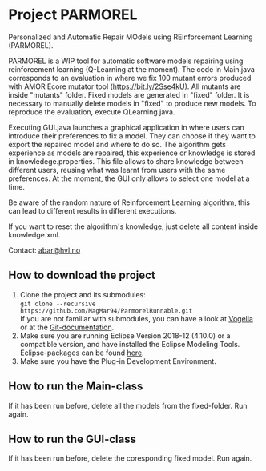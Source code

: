 # Project PARMOREL

Personalized and Automatic Repair MOdels using REinforcement Learning (PARMOREL).

PARMOREL is a WIP tool for automatic software models repairing using reinforcement learning (Q-Learning at the moment).
The code in Main.java corresponds to an evaluation in where we fix 100 mutant errors produced with AMOR Ecore mutator tool (https://bit.ly/2Sse4kU). All mutants are inside "mutants" folder. Fixed models are generated in "fixed" folder. It is necessary to manually delete models in "fixed" to produce new models. To reproduce the evaluation, execute QLearning.java.

Executing GUI.java launches a graphical application in where users can introduce their preferences to fix a model. They can choose if they want to export the repaired model and where to do so. The algorithm gets experience as models are repaired, this experience or knowledge is stored in knowledege.properties. This file allows to share knowledge between different users, reusing what was learnt from users with the same preferences. At the moment, the GUI only allows to select one model at a time.

Be aware of the random nature of Reinforcement Learning algorithm, this can lead to different results in different executions.

If you want to reset the algorithm's knowledge, just delete all content inside knowledge.xml.

Contact: abar@hvl.no

## How to download the project
1. Clone the project and its submodules: </br>
  `git clone --recursive https://github.com/MagMar94/ParmorelRunnable.git` </br>
  If you are not familiar with submodules, you can have a look at [Vogella](https://www.vogella.com/tutorials/GitSubmodules/article.html) or at the [Git-documentation](https://git-scm.com/book/en/v2/Git-Tools-Submodules).
2. Make sure you are running Eclipse Version 2018-12 (4.10.0) or a compatible version, and have installed the Eclipse Modeling Tools. Eclipse-packages can be found [here](https://www.eclipse.org/downloads/packages/).
3. Make sure you have the Plug-in Development Environment.

## How to run the Main-class
If it has been run before, delete all the models from the fixed-folder. Run again.

## How to run the GUI-class
If it has been run before, delete the coresponding fixed model. Run again.
